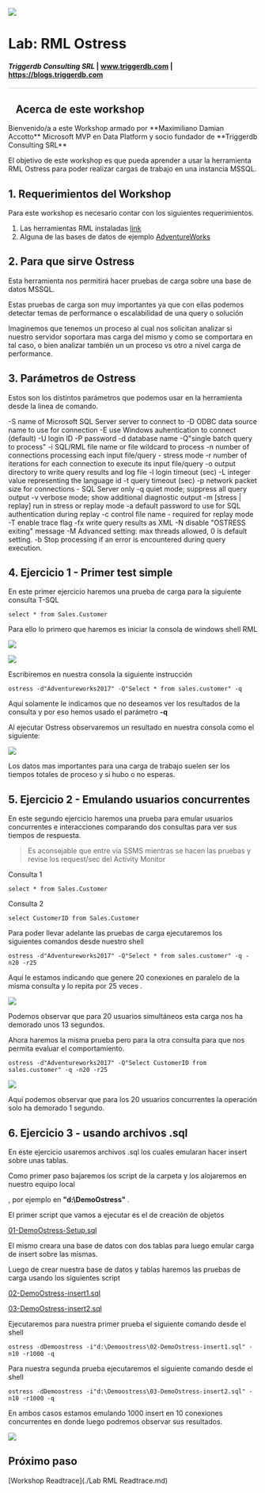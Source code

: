 
![](images/Triggerdblogo.png)

# Lab: RML Ostress

#### <i>Triggerdb Consulting SRL</i> | www.triggerdb.com | https://blogs.triggerdb.com

<p style="border-bottom: 1px solid lightgrey;"></p>
<h2><img style="float: left; margin: 0px 15px 15px 0px;" raw=true"><b>     Acerca de este workshop</b></h2>
Bienvenido/a a este Workshop armado por **Maximiliano Damian Accotto** Microsoft MVP en Data Platform y socio fundador de **Triggerdb Consulting SRL**

El objetivo de este workshop es que pueda aprender a usar la herramienta RML Ostress para poder realizar cargas de trabajo en una instancia MSSQL.

## 1. Requerimientos del Workshop

Para este workshop es necesario contar con los siguientes requerimientos.

1. Las herramientas RML instaladas  [link](./Readme.md)
2. Alguna de las bases de datos de ejemplo [AdventureWorks](https://github.com/Microsoft/sql-server-samples/releases/tag/adventureworks) 

## 2. Para que sirve Ostress

Esta herramienta nos permitirá hacer pruebas de carga sobre una base de datos MSSQL.

Estas pruebas de carga son muy importantes ya que con ellas podemos detectar temas de performance o escalabilidad de una query o solución

Imaginemos que tenemos un proceso al cual nos solicitan analizar si nuestro servidor soportara mas carga del mismo y como se comportara en tal caso, o bien analizar también un un proceso vs otro a nivel carga de performance.

## 3. Parámetros de Ostress

Estos son los distintos parámetros que podemos usar en la herramienta desde la linea de comando.

  -S name of Microsoft SQL Server server to connect to
  -D ODBC data source name to use for connection
  -E use Windows auhentication to connect (default)
  -U login ID
  -P password
  -d database name
  -Q"single batch query to process"
  -i SQL/RML file name or file wildcard to process
  -n number of connections processing each input file/query - stress mode
  -r number of iterations for each connection to execute its input file/query
  -o output directory to write query results and log file
  -l login timeout (sec)
  -L integer value representing the language id
  -t query timeout (sec)
  -p network packet size for connections - SQL Server only
  -q quiet mode; suppress all query output
  -v verbose mode; show additional diagnostic output
  -m [stress | replay] run in stress or replay mode
  -a default password to use for SQL authentication during replay
  -c control file name - required for replay mode
  -T enable trace flag
  -fx write query results as XML
  -N disable "OSTRESS exiting" message
  -M Advanced setting: max threads allowed, 0 is default setting.
  -b Stop processing if an error is encountered during query execution.



## 4. Ejercicio 1 - Primer test simple

En este primer ejercicio haremos una prueba de carga para la siguiente consulta T-SQL 

```mssql
select * from Sales.Customer 
```

Para ello lo primero que haremos es iniciar la consola de windows shell RML

![](./Ostress/images/01-shell.png)

![](./Ostress/images/02-shell2.png)



Escribiremos en nuestra consola la siguiente instrucción  

```shell
ostress -d"Adventureworks2017" -Q"Select * from sales.customer" -q
```

Aquí solamente le indicamos que no deseamos ver los resultados de la consulta y por eso hemos usado el parámetro **-q**

Al ejecutar Ostress observaremos un resultado en nuestra consola como el siguiente:

![](./Ostress/images/ostress-01.png)

Los datos mas importantes para una carga de trabajo suelen ser los tiempos totales de proceso y si hubo o no esperas.

## 5. Ejercicio 2 - Emulando usuarios concurrentes

En este segundo ejercicio haremos una prueba para emular usuarios concurrentes e interacciones comparando dos consultas para ver sus tiempos de respuesta.

> Es aconsejable que entre vía SSMS mientras se hacen las pruebas y revise los request/sec del Activity Monitor

Consulta 1

```mssql
select * from Sales.Customer 
```

Consulta 2

```mssql
select CustomerID from Sales.Customer 
```

Para poder llevar adelante las pruebas de carga ejecutaremos los siguientes comandos desde nuestro shell

```shell
ostress -d"Adventureworks2017" -Q"Select * from sales.customer" -q -n20 -r25
```

Aquí le estamos indicando que genere 20 conexiones en paralelo de la misma consulta y lo repita por 25 veces .

![](./Ostress/images/ostress-02.png)

Podemos observar que para 20 usuarios simultáneos esta carga nos ha demorado unos 13 segundos.

Ahora haremos la misma prueba pero para la otra consulta para que nos permita evaluar el comportamiento.

```shell
ostress -d"Adventureworks2017" -Q"Select CustomerID from sales.customer" -q -n20 -r25
```



![](./Ostress/images/ostress-03.png)

Aquí podemos observar que para los 20 usuarios concurrentes la operación solo ha demorado 1 segundo.



## 6. Ejercicio 3 - usando archivos .sql

En este ejercicio usaremos archivos .sql los cuales emularan hacer insert sobre unas tablas.

Como primer paso bajaremos los script de la carpeta y los alojaremos en nuestro equipo local 

, por ejemplo en **"d:\DemoOstress"** .

El primer script que vamos a ejecutar es el de creación de objetos  

[01-DemoOstress-Setup.sql](./Ostress/01-DemoOstress-Setup.sql)

El mismo creara una base de datos con dos tablas para luego emular carga de insert sobre las mismas.

Luego de crear nuestra base de datos y tablas haremos las pruebas de carga usando los siguientes script

[02-DemoOstress-insert1.sql](./Ostress/02-DemoOstress-insert1.sql)

[03-DemoOstress-insert2.sql](./Ostress/03-DemoOstress-insert2.sql)

Ejecutaremos para nuestra primer prueba el siguiente comando desde el shell

```shell
ostress -dDemoostress -i"d:\Demoostress\02-DemoOstress-insert1.sql" -n10 -r1000 -q

```

Para nuestra segunda prueba ejecutaremos el siguiente comando desde el shell

```shell
ostress -dDemoostress -i"d:\Demoostress\03-DemoOstress-insert2.sql" -n10 -r1000 -q
```

En ambos casos estamos emulando 1000 insert en 10 conexiones concurrentes en donde luego podremos observar sus resultados.

![](./Ostress/images/ostress-04.png)





## Próximo paso

[Workshop Readtrace](./Lab RML Readtrace.md)
